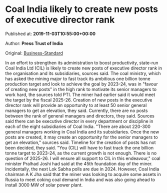 
# Coal India likely to create new posts of executive director rank

Published at: **2019-11-03T10:55:00+00:00**

Author: **Press Trust of India**

Original: [Business-Standard](https://www.business-standard.com/article/pti-stories/cil-likely-to-create-new-posts-of-executive-director-rank-119110300436_1.html)

In an effort to strengthen its administration to boost productivity, state-run Coal India Ltd (CIL) is likely to create new posts of executive director rank in the organisation and its subsidiaries, sources said.
The coal ministry, which has asked the mining major to fast track its ambitious one billion tonne production target and look to achieve the goal by 2023-24, was in "favour of creating new posts" in the high rank to motivate its senior managers to work hard, the sources told PTI.
The miner had earlier said it would meet the target by the fiscal 2025-26.
Creation of new posts in the executive director rank will provide an opportunity to at least 50 senior general managers to get an elevation, they said.
Currently, there are no posts between the rank of general managers and directors, they said.
Sources said there can be executive director in every department or discipline in each of the eight subsidiaries of Coal India.
"There are about 220-300 general managers working in Coal India and its subsidiaries. Once the new posts are created, it may create an opportunity for the senior managers to get an elevation," sources said.
Timeline for the creation of posts has not been decided, they said.
"You (CIL) will have to fast track the one billion tonne target to 2023-24, as the current growth is not enough. There is no question of 2025-26. I will ensure all support to CIL in this endeavour," coal minister Pralhad Joshi had said at the 45th foundation day of the miner.
Incidentally, the next Lok Sabha polls are due in 2024.
However, Coal India chairman A K Jha said that the miner was looking to acquire some assets in Russia to meet coking coal demand in India and was also going ahead to install 3000 MW of solar power plant.
